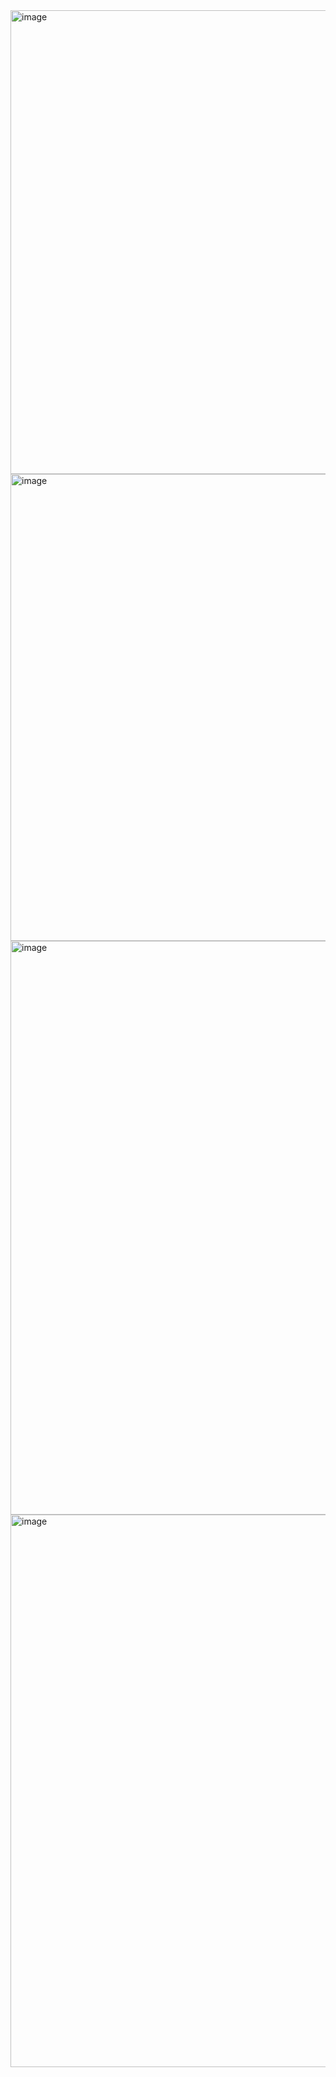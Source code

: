 <img width="742" alt="image" src="https://github.com/user-attachments/assets/69b43fa8-0d22-4081-981d-80c81cd7f884">
<img width="747" alt="image" src="https://github.com/user-attachments/assets/35814734-f021-405e-b093-3f08e7984838">
<img width="918" alt="image" src="https://github.com/user-attachments/assets/81e047ca-d68e-4137-b35c-5abe52a8fab2">
<img width="884" alt="image" src="https://github.com/user-attachments/assets/37920282-f195-473b-bf3f-dcf649ac65ca">
